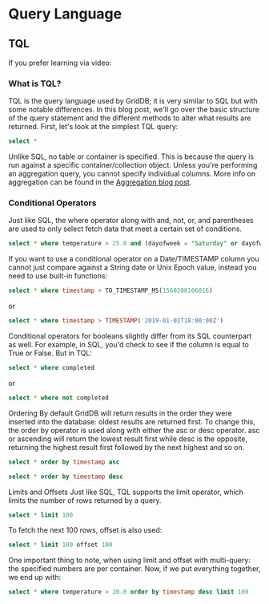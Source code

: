 # Query Language

## TQL

If you prefer learning via video:

### What is TQL?
TQL is the query language used by GridDB; it is very similar to SQL but with some notable differences. In this blog post, we'll go over the basic structure of the query statement and the different methods to alter what results are returned. First, let's look at the simplest TQL query: 

```sql
select *
```

Unlike SQL, no table or container is specified. This is because the query is run against a specific container/collection object. Unless you're performing an aggregation query, you cannot specify individual columns. More info on aggregation can be found in the [Aggregation blog post]((https://griddb.net/ja/blog/aggregation-with-griddb/)).

### Conditional Operators
Just like SQL, the where operator along with and, not, or, and parentheses are used to only select fetch data that meet a certain set of conditions. 
``` sql
select * where temperature > 25.0 and (dayofweek = "Saturday" or dayofweek = "Sunday") 
```
If you want to use a conditional operator on a Date/TIMESTAMP column you cannot just compare against a String date or Unix Epoch value, instead you need to use built-in functions: 
```sql
select * where timestamp > TO_TIMESTAMP_MS(1560208106016) 
```
or 
```sql
select * where timestamp > TIMESTAMP('2019-01-01T18:00:00Z') 
```
Conditional operators for booleans slightly differ from its SQL counterpart as well. For example, in SQL, you'd check to see if the column is equal to True or False. But in TQL: 
```sql
select * where completed
```
or
```sql
select * where not completed
```
Ordering
By default GridDB will return results in the order they were inserted into the database: oldest results are returned first. To change this, the order by operator is used along with either the asc or desc operator. asc or ascending will return the lowest result first while desc is the opposite, returning the highest result first followed by the next highest and so on. 
```sql
select * order by timestamp asc
```
```sql
select * order by timestamp desc
```

Limits and Offsets
Just like SQL, TQL supports the limit operator, which limits the number of rows returned by a query. 
```sql
select * limit 100 
```
To fetch the next 100 rows, offset is also used: 
```sql
select * limit 100 offset 100 
```
One important thing to note, when using limit and offset with multi-query: the specified numbers are per container. Now, if we put everything together, we end up with: 
```sql
select * where temperature > 20.0 order by timestamp desc limit 100
```